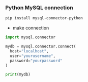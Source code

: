 ### Python MySQL connection

```powershell
pip install mysql-connector-python
```

- make connection

```python
import mysql.connector

mydb = mysql.connector.connect(
  host="localhost",
  user="yourusername",
  password="yourpassword"
)

print(mydb) 
```

